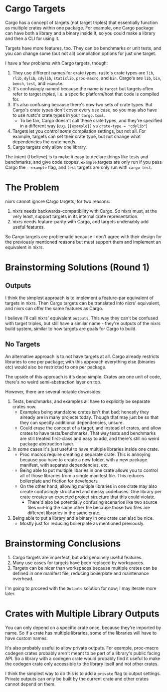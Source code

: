 # Cargo Targets

Cargo has a concept of targets (not target triples) that essentially function as multiple crates within one package. For example, one Cargo package can have both a library and a binary inside it, so you could make a library and then a CLI for using it.

Targets have more features, too. They can be benchmarks or unit tests, and you can change some (but not all) compilation options for just one target.

I have a few problems with Cargo targets, though:
1. They use different names for crate types. rustc's crate types are `lib`, `rlib`, `dylib`, `cdylib`, `staticlib`, `proc-macro`, and `bin`. Cargo's are `lib`, `bin`, `bench`, `test`, and `example`.
2. It's confusingly named because the name is `target` but targets often refer to target *triples*, i.e. a specific platform/host that code is compiled for.
3. It's also confusing because there's now two sets of crate types. But Cargo's crate types don't cover every use case, so you may also have to use rustc's crate types in your `Cargo.toml`.
	- To be fair, Cargo doesn't call these crate types, and they're specified in a different way (e.g. `[[example]]` vs `crate-type = "cdylib"`)
4. Targets let you control *some* compilation settings, but not all. For example, targets can set their crate type, but not change what dependencies the crate needs.
5. Cargo targets only allow one library.

The intent (I believe) is to make it easy to declare things like tests and benchmarks, and give code scopes. `example` targets are only run if you pass Cargo the `--example` flag, and `test` targets are only run with `cargo test`.


# The Problem

nixrs cannot ignore Cargo targets, for two reasons:

1. nixrs needs backwards-compatibility with Cargo. So nixrs must, at the very least, support targets in its internal crate representation.
2. nixrs needs feature-parity with Cargo, and targets undeniably add useful features.

So Cargo targets are problematic because I don't agree with their design for the previously mentioned reasons but must support them and implement an equivalent in nixrs.


# Brainstorming Solutions (Round 1)

## Outputs

I think the simplest approach is to implement a feature-par equivalent of targets in nixrs. Then Cargo targets can be translated into nixrs' equivalent, and nixrs can offer the same features as Cargo.

I believe I'll call nixrs' equivalent `outputs`. This way they can't be confused with target triples, but still have a similar name - they're outputs of the nixrs build system, similar to how targets are goals for Cargo to build.

## No Targets

An alternative approach is to not have targets at all. Cargo already restricts libraries to one per package; with this approach everything else (binaries etc) would also be restricted to one per package.

The upside of this approach is it's dead simple. Crates are one unit of code, there's no weird semi-abstraction layer on top.

However, there are several notable downsides:
1. Tests, benchmarks, and examples all have to explicitly be separate crates now.
	- Examples being standalone crates isn't that bad; honestly they already are in many projects today. Though that may just be so that they can specify additional dependencies, unsure.
	- Could erase the concept of a target, and instead of crates, and allow crates to have tests/benchmarks. That way tests and benchmarks are still treated first-class and easy to add, and there's still no weird package abstraction layer.
2. In some cases it's just useful to have multiple libraries inside one crate.
	- Proc macros require creating a separate crate. This is annoying because you have to create a new folder, with a new package manifest, with separate dependencies, etc.
	- Being able to put multiple libaries in one crate allows you to control all of those libraries from a single manifest file. This reduces boilerplate and friction for developers.
	- On the other hand, allowing multiple libraries in one crate may also create confusingly structured and messy codebases. One library per crate creates an expected project structure that this could violate.
		- There'd also be potentially confusing scenarios like two source files `mod`-ing the same other file because those two files are different libraries in the same crate.
3. Being able to put a library and a binary in one crate can also be nice.
	- Mostly just for reducing boilerplate as mentioned previously.


# Brainstorming Conclusions

1. Cargo targets are imperfect, but add genuinely useful features.
2. Many use cases for targets have been replaced by workspaces.
3. Targets can be nicer than workspaces because multiple crates can be defined in one manifest file, reducing boilerplate and maintenance overhead.

I'm going to proceed with the `Outputs` solution for now; I may iterate more later.


# Crates with Multiple Library Outputs

You can only depend on a specific crate once, because they're imported by name. So if a crate has multiple libraries, some of the libraries will have to have custom names.

It's also probably useful to allow private outputs. For example, proc-macro codegen crates probably aren't meant to be part of a library's public facing API. So a library with a codegen crate would probably find it useful to make the codegen crate only accessible to the library itself and not other crates.

I think the simplest way to do this is to add a `private` flag to output settings. Private outputs can only be built by the current crate and other crates cannot depend on them.
